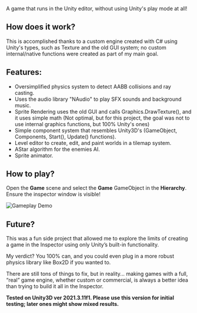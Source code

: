 A game that runs in the Unity editor, without using Unity's play mode at all!

## How does it work?
This is accomplished thanks to a custom engine created with C# using Unity's types, such as Texture and the old GUI system; no custom internal/native functions were created as part of my main goal.

## Features:
- Oversimplified physics system to detect AABB collisions and ray casting.
- Uses the audio library "NAudio" to play SFX sounds and background music.
- Sprite Rendering uses the old GUI and calls Graphics.DrawTexture(), and it uses simple math (Not optimal, but for this project, the goal was not to use internal graphics functions, but 100% Unity's ones)
- Simple component system that resembles Unity3D's (GameObject, Components, Start(), Update() functions).
- Level editor to create, edit, and paint worlds in a tilemap system.
- AStar algorithm for the enemies AI.
- Sprite animator.

## How to play?
Open the **Game** scene and select the **Game** GameObject in the **Hierarchy**. Ensure the inspector window is visible!

![Gameplay Demo](gamepreview.gif)

## Future?
This was a fun side project that allowed me to explore the limits of creating a game in the Inspector using only Unity’s built-in functionality.

My verdict? You 100% can, and you could even plug in a more robust physics library like Box2D if you wanted to.

There are still tons of things to fix, but in reality... making games with a full, “real” game engine, whether custom or commercial, is always a better idea than trying to build it all in the Inspector.

**Tested on Unity3D ver **2021.3.11f1**. Please use this version for initial testing; later ones might show mixed results.**
